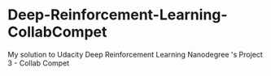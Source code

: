 # Deep-Reinforcement-Learning-CollabCompet
My solution to Udacity Deep Reinforcement Learning Nanodegree 's Project 3 - Collab Compet
